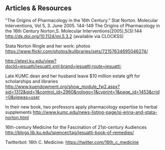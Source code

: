 ## Articles & Resources

"The Origins of Pharmacology in the 16th Century." Stat Norton. Molecular Interventions, Vol 5, 3. June 2005. 144-149
The Origins of Pharmacology in the 16th Century
Norton,S.
Molecular Interventions(2005),5(3):144
http://dx.doi.org/10.1124/mi.5.3.2
(available via CLOCKSS)

Stata Norton Ringle and her work: photos
https://www.flickr.com/photos/kulibraries/sets/72157634695046274/

http://etext.ku.edu/view?docId=jesuatti/jesuatti.xml;brand=jesuatti;route=jesuatti;

Late KUMC dean and her husband leave $10 million estate gift for scholarships and libraries
http://www.kuendowment.org/show_module_fw2.aspx?sid=1312&gid=1&control_id=2960&nologo=1&cvprint=1&page_id=1453&crid=0&viewas=user

In their new book, two professors apply pharmacology expertise to herbal supplements
http://www.kumc.edu/news-listing-page/sj-enna-and-stata-norton.html

16th-century Medicine for the Fascination of 21st-century Audiences
http://blogs.lib.ku.edu/spencer/tag/jesuatti-book-of-remedies/

Twitterbot: 16th C. Medicine: https://twitter.com/16th_c_medicine
